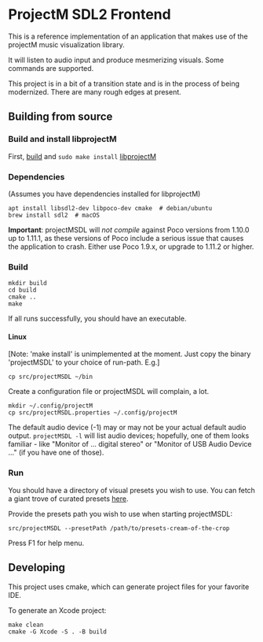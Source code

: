 # ProjectM SDL2 Frontend

This is a reference implementation of an application that makes use of the projectM music visualization library.

It will listen to audio input and produce mesmerizing visuals. Some commands are supported.

This project is in a bit of a transition state and is in the process of being modernized. There are many rough edges at
present.

## Building from source

### Build and install libprojectM

First, [build](https://github.com/projectM-visualizer/projectm/wiki/Building-libprojectM)
and `sudo make install` [libprojectM](https://github.com/projectM-visualizer/projectm)

### Dependencies

(Assumes you have dependencies installed for libprojectM)

```shell
apt install libsdl2-dev libpoco-dev cmake  # debian/ubuntu
brew install sdl2  # macOS
```

**Important**: projectMSDL will _not compile_ against Poco versions from 1.10.0 up to 1.11.1, as these versions of Poco
include a serious issue that causes the application to crash. Either use Poco 1.9.x, or upgrade to 1.11.2 or higher.

### Build

```shell
mkdir build
cd build
cmake ..
make
```

If all runs successfully, you should have an executable.

#### Linux

[Note: 'make install' is unimplemented at the moment. Just copy the binary 'projectMSDL' to your choice of run-path. E.g.]

```shell
cp src/projectMSDL ~/bin
```

Create a configuration file or projectMSDL will complain, a lot.

```shell
mkdir ~/.config/projectM
cp src/projectMSDL.properties ~/.config/projectM
```

The default audio device (-1) may or may not be your actual default audio output. `projectMSDL -l` will list audio
devices; hopefully, one of them looks familiar - like "Monitor of ... digital stereo" or "Monitor of USB Audio
Device ..." (if you have one of those).

### Run

You should have a directory of visual presets you wish to use. You can fetch a giant trove of curated
presets [here](https://github.com/projectM-visualizer/presets-cream-of-the-crop).

Provide the presets path you wish to use when starting projectMSDL:

```shell
src/projectMSDL --presetPath /path/to/presets-cream-of-the-crop
```

Press F1 for help menu.

## Developing

This project uses cmake, which can generate project files for your favorite IDE.

To generate an Xcode project:

```shell
make clean
cmake -G Xcode -S . -B build
```

